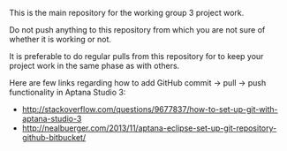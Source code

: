 This is the main repository for the working group 3 project work.

Do not push anything to this repository from which you are not sure of whether it is working or not.

It is preferable to do regular pulls from this repository for to keep your project work in the same phase as with others.

Here are few links regarding how to add GitHub commit -> pull -> push functionality in Aptana Studio 3:
  - http://stackoverflow.com/questions/9677837/how-to-set-up-git-with-aptana-studio-3
  - http://nealbuerger.com/2013/11/aptana-eclipse-set-up-git-repository-github-bitbucket/
